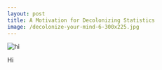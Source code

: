 ```yaml
---
layout: post
title: A Motivation for Decolonizing Statistics
image: /decolonize-your-mind-6-300x225.jpg
---
```

![hi](raw.githubusercontent.com/Njoselson/master/images/decolonize-your-mind-6-300x225.jpg)

Hi

